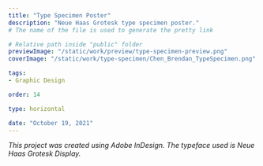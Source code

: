 ```yaml
---
title: "Type Specimen Poster"
description: "Neue Haas Grotesk type specimen poster."
# The name of the file is used to generate the pretty link

# Relative path inside "public" folder
previewImage: "/static/work/preview/type-specimen-preview.png"
coverImage: "/static/work/type-specimen/Chen_Brendan_TypeSpecimen.png"

tags:
- Graphic Design

order: 14

type: horizontal

date: "October 19, 2021"
---
```


*This project was created using Adobe InDesign. The typeface used is Neue Haas Grotesk Display.*